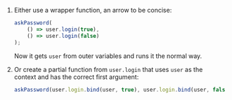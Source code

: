 1. Either use a wrapper function, an arrow to be concise:

    ```js
    askPassword(
        () => user.login(true),
        () => user.login(false)
    );
    ```

    Now it gets `user` from outer variables and runs it the normal way.

2. Or create a partial function from `user.login` that uses `user` as the context and has the correct first argument:

    ```js
    askPassword(user.login.bind(user, true), user.login.bind(user, false));
    ```
